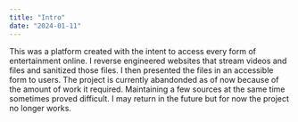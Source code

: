 ```yaml
---
title: "Intro"
date: "2024-01-11"
---
```


This was a platform created with the intent to access every form of entertainment online. I reverse engineered websites that stream videos and files and sanitized those files. I then presented the files in an accessible form to users. The project is currently abandonded as of now because of the amount of work it required. Maintaining a few sources at the same time sometimes proved difficult. I may return in the future but for now the project no longer works.